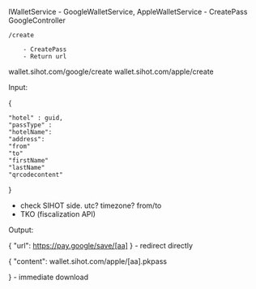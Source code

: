 IWalletService - GoogleWalletService, AppleWalletService
	- CreatePass
GoogleController
 
	/create
 
		- CreatePass
		- Return url 
wallet.sihot.com/google/create
wallet.sihot.com/apple/create
 
Input:
 
{
 
	"hotel" : guid,
	"passType" : 
	"hotelName":
	"address":
	"from"
	"to"
	"firstName"
	"lastName"
	"qrcodecontent"
}
 
- check SIHOT side. utc? timezone? from/to
- TKO (fiscalization API)
 
Output:
 
{
	"url": https://pay.google/save/[aa]
} - redirect directly
 
{
	"content": wallet.sihot.com/apple/[aa].pkpass
 
} - immediate download
